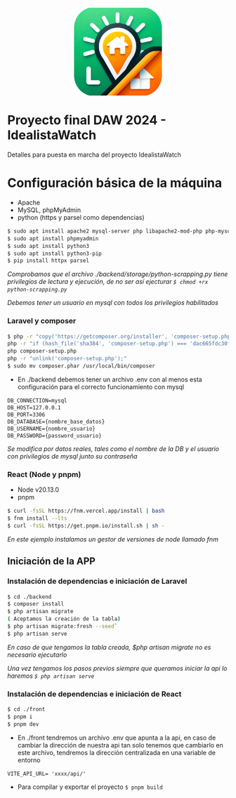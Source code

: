 <p align="center">
<img src="./front/src/assets/logo/logo-idealistawatch.png" alt="drawing" style="width:200px;" align="center"/>
</p>

# Proyecto final DAW 2024 - IdealistaWatch

Detalles para puesta en marcha del proyecto IdealistaWatch

# Configuración básica de la máquina

- Apache
- MySQL, phpMyAdmin
- python (https y parsel como dependencias)

```bash
$ sudo apt install apache2 mysql-server php libapache2-mod-php php-mysql
$ sudo apt install phpmyadmin
$ sudo apt install python3
$ sudo apt install python3-pip
$ pip install httpx parsel
```

_Comprobamos que el archivo ./backend/storage/python-scrapping.py tiene privilegios de lectura y ejecución, de no ser así ejecturar `$ chmod +rx python-scrapping.py`_

_Debemos tener un usuario en mysql con todos los privilegios habilitados_

### Laravel y composer

```bash
$ php -r "copy('https://getcomposer.org/installer', 'composer-setup.php');"
php -r "if (hash_file('sha384', 'composer-setup.php') === 'dac665fdc30fdd8ec78b38b9800061b4150413ff2e3b6f88543c636f7cd84f6db9189d43a81e5503cda447da73c7e5b6') { echo 'Installer verified'; } else { echo 'Installer corrupt'; unlink('composer-setup.php'); } echo PHP_EOL;"
php composer-setup.php
php -r "unlink('composer-setup.php');"
$ sudo mv composer.phar /usr/local/bin/composer
```

- En ./backend debemos tener un archivo .env con al menos esta configuración para el correcto funcionamiento con mysql

```
DB_CONNECTION=mysql
DB_HOST=127.0.0.1
DB_PORT=3306
DB_DATABASE={nombre_base_datos}
DB_USERNAME={nombre_usuario}
DB_PASSWORD={password_usuario}
```

_Se modifica por datos reales, tales como el nombre de la DB y el usuario con privilegios de mysql junto su contraseña_

### React (Node y pnpm)

- Node v20.13.0
- pnpm

```bash
$ curl -fsSL https://fnm.vercel.app/install | bash
$ fnm install --lts
$ curl -fsSL https://get.pnpm.io/install.sh | sh -
```

_En este ejemplo instalamos un gestor de versiones de node llamado fnm_

## Iniciación de la APP

### Instalación de dependencias e iniciación de **Laravel**

```bash
$ cd ./backend
$ composer install
$ php artisan migrate
( Aceptamos la creación de la tabla)
$ php artisan migrate:fresh --seed`
$ php artisan serve
```

_En caso de que tengamos la tabla creada, $php artisan migrate no es necesario ejecutarlo_

_Una vez tengamos los pasos previos siempre que queramos iniciar la api lo haremos `$ php artisan serve`_

### Instalación de dependencias e iniciación de **React**

```bash
$ cd ./front
$ pnpm i
$ pnpm dev
```

- En ./front tendremos un archivo .env que apunta a la api, en caso de cambiar la dirección de nuestra api tan solo tenemos que cambiarlo en este archivo, tendremos la dirección centralizada en una variable de entorno

```
VITE_API_URL= 'xxxx/api/'
```

- Para compilar y exportar el proyecto `$ pnpm build`
